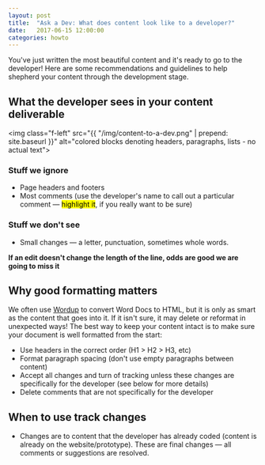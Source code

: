```yaml
---
layout: post
title:  "Ask a Dev: What does content look like to a developer?"
date:   2017-06-15 12:00:00
categories: howto
---
```


You've just written the most beautiful content and it's ready to go to the developer! Here are some recommendations and guidelines to help shepherd your content through the development stage.

## What the developer sees in your content deliverable
<img class="f-left" src="{{ "/img/content-to-a-dev.png" | prepend: site.baseurl }}" alt="colored blocks denoting headers, paragraphs, lists - no actual text">
### Stuff we ignore
* Page headers and footers
* Most comments (use the developer's name to call out a particular comment &mdash; <mark>highlight it</mark>, if you really want to be sure)

### Stuff we don't see
* Small changes &mdash; a letter, punctuation, sometimes whole words.

**If an edit doesn't change the length of the line, odds are good we are going to miss it**

## Why good formatting matters
We often use [Wordup](https://communicatehealth.github.io/wordup/) to convert Word Docs to HTML, but it is only as smart as the content that goes into it. If it isn't sure, it may delete or reformat in unexpected ways! The best way to keep your content intact is to make sure your document is well formatted from the start:
* Use headers in the correct order (H1 > H2 > H3, etc)
* Format paragraph spacing (don't use empty paragraphs between content)
* Accept all changes and turn of tracking unless these changes are specifically for the developer (see below for more details)
* Delete comments that are not specifically for the developer

## When to use track changes
* Changes are to content that the developer has already coded (content is already on the website/prototype). These are final changes &mdash; all comments or suggestions are resolved.